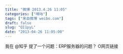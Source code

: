 ```yaml
---
title: "微博 2013.4.26 11:05"
categories: ["嘀咕"]
tags: ["来自微博 weibo.com"]
draft: false
slug: "QI1pyL"
date: "2013-04-26 11:05:00"
---
```


<p>我在 @知乎 提了一个问题：ERP服务器的问题？ O网页链接 ​​​​</p>
